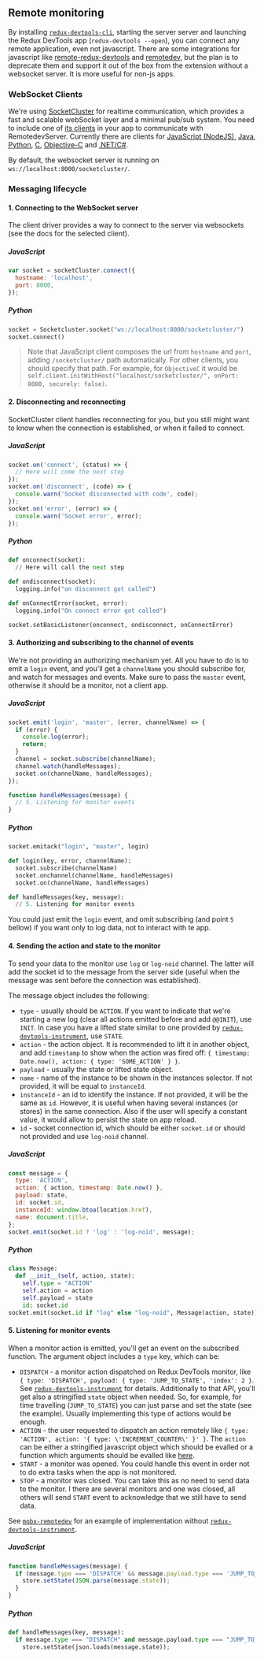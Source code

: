 ## Remote monitoring

By installing [`redux-devtools-cli`](https://github.com/reduxjs/redux-devtools/tree/master/packages/redux-devtools-cli#usage), starting the server server and launching the Redux DevTools app (`redux-devtools --open`), you can connect any remote application, even not javascript. There are some integrations for javascript like [remote-redux-devtools](https://github.com/zalmoxisus/remote-redux-devtools) and [remotedev](https://github.com/zalmoxisus/remotedev), but the plan is to deprecate them and support it out of the box from the extension without a websocket server. It is more useful for non-js apps.

### WebSocket Clients

We're using [SocketCluster](http://socketcluster.io/) for realtime communication, which provides a fast and scalable webSocket layer and a minimal pub/sub system. You need to include one of [its clients](https://github.com/SocketCluster/client-drivers) in your app to communicate with RemotedevServer. Currently there are clients for [JavaScript (NodeJS)](https://github.com/SocketCluster/socketcluster-client), [Java](https://github.com/sacOO7/socketcluster-client-java), [Python](https://github.com/sacOO7/socketcluster-client-python), [C](https://github.com/sacOO7/socketcluster-client-C), [Objective-C](https://github.com/abpopov/SocketCluster-ios-client) and [.NET/C#](https://github.com/sacOO7/SocketclusterClientDotNet).

By default, the websocket server is running on `ws://localhost:8000/socketcluster/`.

### Messaging lifecycle

#### 1. Connecting to the WebSocket server

The client driver provides a way to connect to the server via websockets (see the docs for the selected client).

##### JavaScript

```js
var socket = socketCluster.connect({
  hostname: 'localhost',
  port: 8000,
});
```

##### Python

```py
socket = Socketcluster.socket("ws://localhost:8000/socketcluster/")
socket.connect()
```

> Note that JavaScript client composes the url from `hostname` and `port`, adding `/socketcluster/` path automatically. For other clients, you should specify that path. For example, for `ObjectiveC` it would be `self.client.initWithHost("localhost/socketcluster/", onPort: 8000, securely: false)`.

#### 2. Disconnecting and reconnecting

SocketCluster client handles reconnecting for you, but you still might want to know when the connection is established, or when it failed to connect.

##### JavaScript

```js
socket.on('connect', (status) => {
  // Here will come the next step
});
socket.on('disconnect', (code) => {
  console.warn('Socket disconnected with code', code);
});
socket.on('error', (error) => {
  console.warn('Socket error', error);
});
```

##### Python

```py
def onconnect(socket):
  // Here will call the next step

def ondisconnect(socket):
  logging.info("on disconnect got called")

def onConnectError(socket, error):
  logging.info("On connect error got called")

socket.setBasicListener(onconnect, ondisconnect, onConnectError)
```

#### 3. Authorizing and subscribing to the channel of events

We're not providing an authorizing mechanism yet. All you have to do is to emit a `login` event, and you'll get a `channelName` you should subscribe for, and watch for messages and events. Make sure to pass the `master` event, otherwise it should be a monitor, not a client app.

##### JavaScript

```js
socket.emit('login', 'master', (error, channelName) => {
  if (error) {
    console.log(error);
    return;
  }
  channel = socket.subscribe(channelName);
  channel.watch(handleMessages);
  socket.on(channelName, handleMessages);
});

function handleMessages(message) {
  // 5. Listening for monitor events
}
```

##### Python

```py
socket.emitack("login", "master", login)

def login(key, error, channelName):
  socket.subscribe(channelName)
  socket.onchannel(channelName, handleMessages)
  socket.on(channelName, handleMessages)

def handleMessages(key, message):
  // 5. Listening for monitor events
```

You could just emit the `login` event, and omit subscribing (and point `5` bellow) if you want only to log data, not to interact with te app.

#### 4. Sending the action and state to the monitor

To send your data to the monitor use `log` or `log-noid` channel. The latter will add the socket id to the message from the server side (useful when the message was sent before the connection was established).

The message object includes the following:

- `type` - usually should be `ACTION`. If you want to indicate that we're starting a new log (clear all actions emitted before and add `@@INIT`), use `INIT`. In case you have a lifted state similar to one provided by [`redux-devtools-instrument`](https://github.com/zalmoxisus/redux-devtools-instrument), use `STATE`.
- `action` - the action object. It is recommended to lift it in another object, and add `timestamp` to show when the action was fired off: `{ timestamp: Date.now(), action: { type: 'SOME_ACTION' } }`.
- `payload` - usually the state or lifted state object.
- `name` - name of the instance to be shown in the instances selector. If not provided, it will be equal to `instanceId`.
- `instanceId` - an id to identify the instance. If not provided, it will be the same as `id`. However, it is useful when having several instances (or stores) in the same connection. Also if the user will specify a constant value, it would allow to persist the state on app reload.
- `id` - socket connection id, which should be either `socket.id` or should not provided and use `log-noid` channel.

##### JavaScript

```js
const message = {
  type: 'ACTION',
  action: { action, timestamp: Date.now() },
  payload: state,
  id: socket.id,
  instanceId: window.btoa(location.href),
  name: document.title,
};
socket.emit(socket.id ? 'log' : 'log-noid', message);
```

##### Python

```py
class Message:
  def __init__(self, action, state):
    self.type = "ACTION"
    self.action = action
    self.payload = state
    id: socket.id
socket.emit(socket.id if "log" else "log-noid", Message(action, state));
```

#### 5. Listening for monitor events

When a monitor action is emitted, you'll get an event on the subscribed function. The argument object includes a `type` key, which can be:

- `DISPATCH` - a monitor action dispatched on Redux DevTools monitor, like `{ type: 'DISPATCH', payload: { type: 'JUMP_TO_STATE', 'index': 2 }`. See [`redux-devtools-instrument`](https://github.com/zalmoxisus/redux-devtools-instrument/blob/master/src/instrument.js) for details. Additionally to that API, you'll get also a stringified `state` object when needed. So, for example, for time travelling (`JUMP_TO_STATE`) you can just parse and set the state (see the example). Usually implementing this type of actions would be enough.
- `ACTION` - the user requested to dispatch an action remotely like `{ type: 'ACTION', action: '{ type: \'INCREMENT_COUNTER\' }' }`. The `action` can be either a stringified javascript object which should be evalled or a function which arguments should be evalled like [here](https://github.com/zalmoxisus/remotedev-utils/blob/master/src/index.js#L62-L70).
- `START` - a monitor was opened. You could handle this event in order not to do extra tasks when the app is not monitored.
- `STOP` - a monitor was closed. You can take this as no need to send data to the monitor. I there are several monitors and one was closed, all others will send `START` event to acknowledge that we still have to send data.

See [`mobx-remotedev`](https://github.com/zalmoxisus/mobx-remotedev/blob/master/src/monitorActions.js) for an example of implementation without [`redux-devtools-instrument`](https://github.com/zalmoxisus/redux-devtools-instrument/blob/master/src/instrument.js).

##### JavaScript

```js
function handleMessages(message) {
  if (message.type === 'DISPATCH' && message.payload.type === 'JUMP_TO_STATE') {
    store.setState(JSON.parse(message.state));
  }
}
```

##### Python

```py
def handleMessages(key, message):
  if message.type === "DISPATCH" and message.payload.type === "JUMP_TO_STATE":
    store.setState(json.loads(message.state));
```
